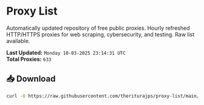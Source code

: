 # Proxy List

Automatically updated repository of free public proxies. Hourly refreshed HTTP/HTTPS proxies for web scraping, cybersecurity, and testing. Raw list available.

**Last Updated:** `Monday 10-03-2025 23:14:31 UTC`  
**Total Proxies:** `633`

## 📥 Download
```bash
curl -O https://raw.githubusercontent.com/theriturajps/proxy-list/main/proxies.txt
